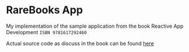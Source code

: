 # RareBooks App
My implementation of the sample application from the book Reactive App Development
```ISBN 9781617292460```

Actual source code as discuss in the book can be found [here](https://github.com/ironfish/reactive-application-development-scala)